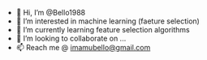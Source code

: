 - 👋 Hi, I’m @Bello1988
- 👀 I’m interested in machine learning (faeture selection)
- 🌱 I’m currently learning feature selection algorithms
- 💞️ I’m looking to collaborate on ...
- 📫 Reach me @ imamubello@gmail.com
